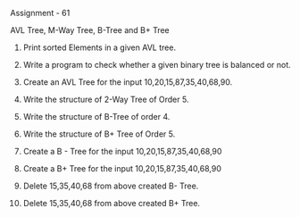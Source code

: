 Assignment - 61

AVL Tree, M-Way Tree, B-Tree and B+ Tree

1. Print sorted Elements in a given AVL tree.

2. Write a program to check whether a given binary tree is balanced or not.

3. Create an AVL Tree for the input 10,20,15,87,35,40,68,90.

4. Write the structure of 2-Way Tree of Order 5.

5. Write the structure of B-Tree of order 4.

6. Write the structure of B+ Tree of Order 5.

7. Create a B - Tree for the input 10,20,15,87,35,40,68,90

8. Create a B+ Tree for the input 10,20,15,87,35,40,68,90

9. Delete 15,35,40,68 from above created B- Tree.

10. Delete 15,35,40,68 from above created B+ Tree.
